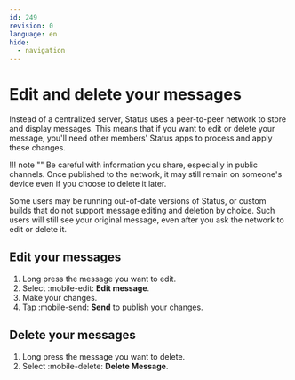 ```yaml
---
id: 249
revision: 0
language: en
hide:
  - navigation
---
```


# Edit and delete your messages

Instead of a centralized server, Status uses a peer-to-peer network to store and display messages. This means that if you want to edit or delete your message, you'll need other members' Status apps to process and apply these changes.

!!! note ""
    Be careful with information you share, especially in public channels. Once published to the network, it may still remain on someone's device even if you choose to delete it later.

Some users may be running out-of-date versions of Status, or custom builds that do not support message editing and deletion by choice. Such users will still see your original message, even after you ask the network to edit or delete it.

## Edit your messages

1. Long press the message you want to edit.
2. Select :mobile-edit: **Edit message**.
3. Make your changes.
4. Tap :mobile-send: **Send** to publish your changes.

## Delete your messages

1. Long press the message you want to delete.
2. Select :mobile-delete: **Delete Message**.
